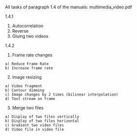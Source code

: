 All tasks of paragraph 1.4 of the manuals: multimedia_video.pdf

1.4.1
 1) Autocorrelation
 2) Reverse
 3) Gluing two videos

1.4.2
  1) Frame rate changes
  
    a) Reduce Frame Rate
    b) Increase frame rate

  2) Image resizing
    
    a) Video fragment
    b) Contour dimming
    c) Image changes by 2 times (bilinear interpolation)
    d) Text stream on frame

  3) Merge two files
  
    a) Display of two files vertically
    b) Display of two files horizontal
    c) Gradient two video files
    d) Video file in video file
